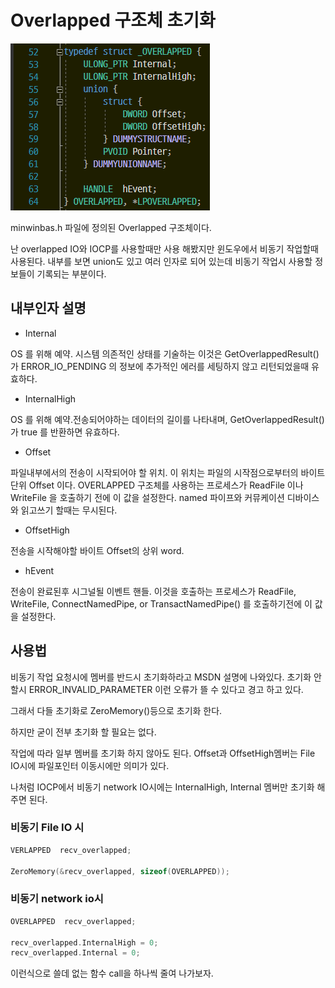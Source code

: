 # Overlapped 구조체 초기화

![Overlapped%20%E1%84%80%E1%85%AE%E1%84%8C%E1%85%A9%E1%84%8E%E1%85%A6%20%E1%84%8E%E1%85%A9%E1%84%80%E1%85%B5%E1%84%92%E1%85%AA%20a492521742104214b1059e142ae7579a/Untitled.png](Overlapped/Untitled.png)

minwinbas.h 파일에 정의된 Overlapped 구조체이다.

난 overlapped IO와 IOCP를 사용할때만 사용 해봤지만 윈도우에서 비동기 작업할때 사용된다.
내부를 보면 union도 있고 여러 인자로 되어 있는데 비동기 작업시 사용할 정보들이 기록되는 부분이다.

## 내부인자 설명

- Internal

OS 를 위해 예약. 시스템 의존적인 상태를 기술하는 이것은 GetOverlappedResult() 가 ERROR_IO_PENDING 의 정보에 추가적인 에러를 세팅하지 않고 리턴되었을때 유효하다.

- InternalHigh

OS 를 위해 예약.전송되어야하는 데이터의 길이를 나타내며, GetOverlappedResult() 가 true 를 반환하면 유효하다.

- Offset

파일내부에서의 전송이 시작되어야 할 위치. 이 위치는 파일의 시작점으로부터의 바이트 단위 Offset 이다. OVERLAPPED 구조체를 사용하는 프로세스가 ReadFile 이나 WriteFile 을 호출하기 전에 이 값을 설정한다. named 파이프와 커뮤케이션 디바이스와 읽고쓰기 할때는 무시된다.

- OffsetHigh

전송을 시작해야할 바이트 Offset의 상위 word.

- hEvent

전송이 완료된후 시그널될 이벤트 핸들. 이것을 호출하는 프로세스가 ReadFile, WriteFile, ConnectNamedPipe, or TransactNamedPipe() 를 호출하기전에 이 값을 설정한다.

## 사용법

비동기 작업 요청시에 멤버를 반드시 초기화하라고 MSDN 설명에 나와있다.
초기화 안할시 ERROR_INVALID_PARAMETER 이런 오류가 뜰 수 있다고 경고 하고 있다.

그래서 다들 초기화로 ZeroMemory()등으로 초기화 한다.

하지만 굳이 전부 초기화 할 필요는 없다.

작업에 따라 일부 멤버를 초기화 하지 않아도 된다.
Offset과 OffsetHigh멤버는 File IO시에 파일포인터 이동시에만 의미가 있다.

나처럼 IOCP에서 비동기 network IO시에는 InternalHigh, Internal 멤버만 초기화 해주면 된다.

### 비동기 File IO 시

```cpp
VERLAPPED  recv_overlapped;

ZeroMemory(&recv_overlapped, sizeof(OVERLAPPED));
```

### 비동기 network io시

```cpp
OVERLAPPED  recv_overlapped;

recv_overlapped.InternalHigh = 0;
recv_overlapped.Internal = 0;
```

이런식으로 쓸데 없는 함수 call을 하나씩 줄여 나가보자.